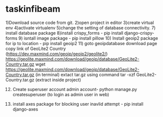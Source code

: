 # taskinfibeam
1)Download source code from git.
2)open project in editor
3)create virtual env
4)activate virtualenv
5)change the setting of database connectivity.
7) install database package
8)install crispy_forms - pip install django-crispy-forms
9) isntall image package -  pip install pillow
10) Install geoip2 package for ip to location - pip install geoip2
11) goto geoipdatabase download page copy link of GeoLite2 Country (https://dev.maxmind.com/geoip/geoip2/geolite2/)
	https://geolite.maxmind.com/download/geoip/database/GeoLite2-Country.tar.gz
	wget https://geolite.maxmind.com/download/geoip/database/GeoLite2-Country.tar.gz (in terminal)
  extact tar.gz using command  tar -xzf GeoLite2-Country.tar.gz (extract inside project)

12) Create superuser account admin account-
python manage.py createsuperuser (to login as admin user in web)

13) install axes package for blocking user inavlid attempt - pip install django-axes
		

